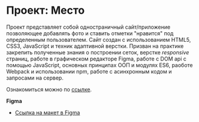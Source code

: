 # Проект: Место

Проект представляет собой одностраничный сайт/приложение позволяющее добавлять фото и ставить отметки "нравится" под определенным пользователем. Сайт создан с использованием HTML5, CSS3, JavaScript и техник адаптивной верстки.
Призван на практике закрепить полученные знания о построении сеток, верстке _responsive_ страниц, работе в графическом редакторе Figma, работе с DOM api с помощью JavaScript, основных принципах ООП и модулях ES6, раоботе Webpack и использовании npm, работе с асинхронным кодом и запросами на сервер.

Ознакомиться можно по [ссылке](https://redakt0r.github.io/mesto/).

**Figma**

- [Ссылка на макет в Figma](https://www.figma.com/file/2cn9N9jSkmxD84oJik7xL7/JavaScript.-Sprint-4?node-id=0%3A1)
